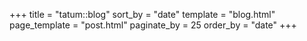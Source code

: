 +++
title           = "tatum::blog"
sort_by         = "date"
template        = "blog.html"
page_template   = "post.html"
paginate_by     = 25
order_by        = "date"
+++
